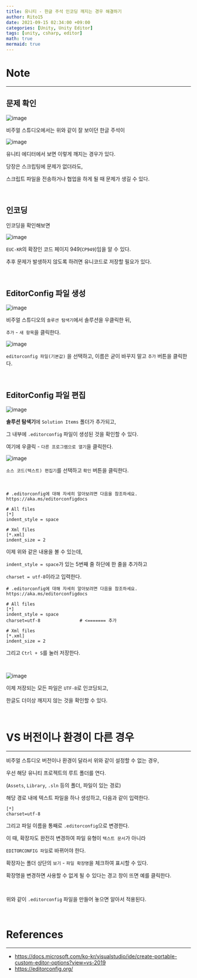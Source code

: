 ```yaml
---
title: 유니티 - 한글 주석 인코딩 깨지는 경우 해결하기
author: Rito15
date: 2021-09-15 02:34:00 +09:00
categories: [Unity, Unity Editor]
tags: [unity, csharp, editor]
math: true
mermaid: true
---
```


# Note
---

## **문제 확인**

![image](https://user-images.githubusercontent.com/42164422/133306986-1db2a71b-6019-43ee-8cfc-c83592ba7721.png)

비주얼 스튜디오에서는 위와 같이 잘 보이던 한글 주석이

![image](https://user-images.githubusercontent.com/42164422/133307057-a9738795-85d6-411e-ba81-e377fd50ee75.png)

유니티 에디터에서 보면 이렇게 깨지는 경우가 있다.

당장은 스크립팅에 문제가 없더라도,

스크립트 파일을 전송하거나 협업을 하게 될 때 문제가 생길 수 있다.

<br>

## **인코딩**

인코딩을 확인해보면

![image](https://user-images.githubusercontent.com/42164422/133307368-3ba13e06-7e25-4caa-9145-09aec17db8d0.png)

`EUC-KR`의 확장인 코드 페이지 949(`CP949`)임을 알 수 있다.

추후 문제가 발생하지 않도록 하려면 유니코드로 저장할 필요가 있다.

<br>

## **EditorConfig 파일 생성**

![image](https://user-images.githubusercontent.com/42164422/133308369-2cefb93e-7ee5-4bd5-ab10-4b94cde020fb.png)

비주얼 스튜디오의 `솔루션 탐색기`에서 솔루션을 우클릭한 뒤,

`추가` - `새 항목`을 클릭한다.


![image](https://user-images.githubusercontent.com/42164422/133309487-3fddb0b4-cf9d-4549-af6b-439b6cca7ca5.png)

`editorconfig 파일(기본값)` 을 선택하고, 이름은 굳이 바꾸지 말고 `추가` 버튼을 클릭한다.

<br>

## **EditorConfig 파일 편집**

![image](https://user-images.githubusercontent.com/42164422/133310377-ef27bac9-9f1b-45ce-a673-a4c69a55b744.png)

**솔루션 탐색기**에 `Solution Items` 폴더가 추가되고,

그 내부에 `.editorconfig` 파일이 생성된 것을 확인할 수 있다.

여기에 우클릭 - `다른 프로그램으로 열기`을 클릭한다.


![image](https://user-images.githubusercontent.com/42164422/133310562-4c8baeec-908a-43d2-82d7-974daed733b9.png)

`소스 코드(텍스트) 편집기`를 선택하고 `확인` 버튼을 클릭한다.


<br>

```
# .editorconfig에 대해 자세히 알아보려면 다음을 참조하세요. https://aka.ms/editorconfigdocs

# All files
[*]
indent_style = space

# Xml files
[*.xml]
indent_size = 2
```

이제 위와 같은 내용을 볼 수 있는데,

`indent_style = space`가 있는 5번째 줄 하단에 한 줄을 추가하고

`charset = utf-8`이라고 입력한다.

```
# .editorconfig에 대해 자세히 알아보려면 다음을 참조하세요. https://aka.ms/editorconfigdocs

# All files
[*]
indent_style = space
charset=utf-8               # <======= 추가

# Xml files
[*.xml]
indent_size = 2
```

그리고 `Ctrl + S`를 눌러 저장한다.

<br>

![image](https://user-images.githubusercontent.com/42164422/133311473-dfd0ecfc-1b37-4031-a355-2f690cffd19a.png)

이제 저장되는 모든 파일은 `UTF-8`로 인코딩되고,

한글도 더이상 깨지지 않는 것을 확인할 수 있다.

<br>

# VS 버전이나 환경이 다른 경우
---

비주얼 스튜디오 버전이나 환경이 달라서 위와 같이 설정할 수 없는 경우,

우선 해당 유니티 프로젝트의 루트 폴더를 연다.

(`Assets`, `Library`, `.sln` 등의 폴더, 파일이 있는 경로)

해당 경로 내에 텍스트 파일을 하나 생성하고, 다음과 같이 입력한다.

```
[*]
charset=utf-8
```

그리고 파일 이름을 통째로 `.editorconfig`으로 변경한다.

이 때, 확장자도 완전히 변경하여 파일 유형이 `텍스트 문서`가 아니라

`EDITORCONFIG 파일`로 바뀌어야 한다.

확장자는 폴더 상단의 `보기` - `파일 확장명`을 체크하여 표시할 수 있다.

확장명을 변경하면 사용할 수 없게 될 수 있다는 경고 창이 뜨면 예를 클릭한다.

<br>

위와 같이 `.editorconfig` 파일을 만들어 놓으면 알아서 적용된다.

<br>

# References
---
- <https://docs.microsoft.com/ko-kr/visualstudio/ide/create-portable-custom-editor-options?view=vs-2019>
- <https://editorconfig.org/>
